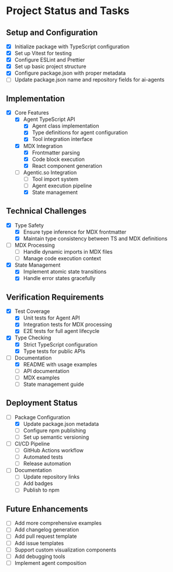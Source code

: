 # Project Status and Tasks

## Setup and Configuration

- [x] Initialize package with TypeScript configuration
- [x] Set up Vitest for testing
- [x] Configure ESLint and Prettier
- [x] Set up basic project structure
- [x] Configure package.json with proper metadata
- [ ] Update package.json name and repository fields for ai-agents

## Implementation

- [x] Core Features
  - [x] Agent TypeScript API
    - [x] Agent class implementation
    - [x] Type definitions for agent configuration
    - [x] Tool integration interface
  - [x] MDX Integration
    - [x] Frontmatter parsing
    - [x] Code block execution
    - [x] React component generation
  - [ ] Agentic.so Integration
    - [ ] Tool import system
    - [ ] Agent execution pipeline
    - [x] State management

## Technical Challenges

- [x] Type Safety
  - [x] Ensure type inference for MDX frontmatter
  - [x] Maintain type consistency between TS and MDX definitions
- [ ] MDX Processing
  - [ ] Handle dynamic imports in MDX files
  - [ ] Manage code execution context
- [x] State Management
  - [x] Implement atomic state transitions
  - [x] Handle error states gracefully

## Verification Requirements

- [x] Test Coverage
  - [x] Unit tests for Agent API
  - [x] Integration tests for MDX processing
  - [x] E2E tests for full agent lifecycle
- [x] Type Checking
  - [x] Strict TypeScript configuration
  - [x] Type tests for public APIs
- [ ] Documentation
  - [x] README with usage examples
  - [ ] API documentation
  - [ ] MDX examples
  - [ ] State management guide

## Deployment Status

- [ ] Package Configuration
  - [x] Update package.json metadata
  - [ ] Configure npm publishing
  - [ ] Set up semantic versioning
- [ ] CI/CD Pipeline
  - [ ] GitHub Actions workflow
  - [ ] Automated tests
  - [ ] Release automation
- [ ] Documentation
  - [ ] Update repository links
  - [ ] Add badges
  - [ ] Publish to npm

## Future Enhancements

- [ ] Add more comprehensive examples
- [ ] Add changelog generation
- [ ] Add pull request template
- [ ] Add issue templates
- [ ] Support custom visualization components
- [ ] Add debugging tools
- [ ] Implement agent composition
